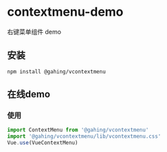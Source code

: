 # contextmenu-demo

右键菜单组件 demo

## 安装
```
npm install @gahing/vcontextmenu
```
## 在线demo

### 使用
```js
import ContextMenu from '@gahing/vcontextmenu'
import '@gahing/vcontextmenu/lib/vcontextmenu.css'
Vue.use(VueContextMenu)
```

